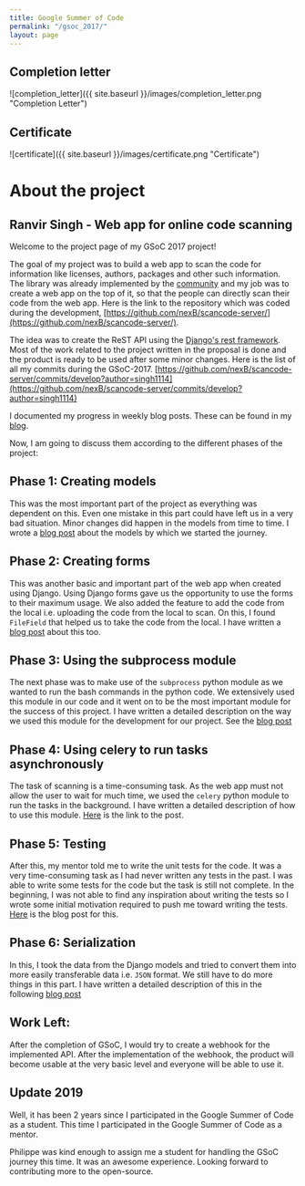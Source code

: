 ```yaml
---
title: Google Summer of Code
permalink: "/gsoc_2017/"
layout: page
---
```


## Completion letter
![completion_letter]({{ site.baseurl }}/images/completion_letter.png "Completion Letter")

## Certificate
![certificate]({{ site.baseurl }}/images/certificate.png "Certificate")

# About the project
## Ranvir Singh - Web app for online code scanning

Welcome to the project page of my GSoC 2017 project!

The goal of my project was to build a web app to scan the code for information like licenses, authors, packages and other such information. The library was already implemented by the [community](https://github.com/nexb/scancode-toolkit) and my job was to create a web app on the top of it, so that the people can directly scan their code from the web app. Here is the link to the repository which was coded during the development, [https://github.com/nexB/scancode-server/](https://github.com/nexB/scancode-server/).

The idea was to create the ReST API using the [Django's rest framework](http://www.django-rest-framework.org/). Most of the work related to the project written in the proposal is done and the product is ready to be used after some minor changes. Here is the list of all my commits during the GSoC-2017. [https://github.com/nexB/scancode-server/commits/develop?author=singh1114](https://github.com/nexB/scancode-server/commits/develop?author=singh1114)

I documented my progress in weekly blog posts. These can be found in my [blog](https://ranvir.xyz/blog/).

Now, I am going to discuss them according to the different phases of the project:


## Phase 1: Creating models

This was the most important part of the project as everything was dependent on this. Even one mistake in this part could have left us in a very bad situation. Minor changes did happen in the models from time to time. I wrote a [blog post](https://ranvir.xyz/blog/models-for-the-scancode-project-app/) about the models by which we started the journey.


## Phase 2: Creating forms

This was another basic and important part of the web app when created using Django. Using Django forms gave us the opportunity to use the forms to their maximum usage. We also added the feature to add the code from the local i.e. uploading the code from the local to scan. On this, I found `FileField` that helped us to take the code from the local. I have written a [blog post](https://ranvirsinghprojects.wordpress.com/2017/06/21/filefield-in-forms-to-upload-files-to-the-server/) about this too.


## Phase 3: Using the subprocess module

The next phase was to make use of the `subprocess` python module as we wanted to run the bash commands in the python code. We extensively used this module in our code and it went on to be the most important module for the success of this project. I have written a detailed description on the way we used this module for the development for our project. See the [blog post](https://ranvir.xyz/blog/a-word-about-subprocess-module/)


## Phase 4: Using celery to run tasks asynchronously

The task of scanning is a time-consuming task. As the web app must not allow the user to wait for much time, we used the `celery` python module to run the tasks in the background. I have written a detailed description of how to use this module. [Here](https://ranvir.xyz/blog/using-celery-to-run-long-running-task-asynchronously/) is the link to the post.


## Phase 5: Testing

After this, my mentor told me to write the unit tests for the code. It was a very time-consuming task as I had never written any tests in the past. I was able to write some tests for the code but the task is still not complete. In the beginning, I was not able to find any inspiration about writing the tests so I wrote some initial motivation required to push me toward writing the tests. [Here](https://ranvir.xyz/blog/writing-unit-tests-for-the-models/) is the blog post for this.


## Phase 6: Serialization

In this, I took the data from the Django models and tried to convert them into more easily transferable data i.e. `JSON` format. We still have to do more things in this part. I have written a detailed description of this in the following [blog post](https://ranvir.xyz/blog/serialization-a-week-long-struggle/)

## Work Left:

After the completion of GSoC, I would try to create a webhook for the implemented API. After the implementation of the webhook, the product will become usable at the very basic level and everyone will be able to use it.

## Update 2019

Well, it has been 2 years since I participated in the Google Summer of Code as a student. This time I participated in the Google Summer of Code as a mentor.

Philippe was kind enough to assign me a student for handling the GSoC journey this time. It was an awesome experience. Looking forward to contributing more to the open-source.
